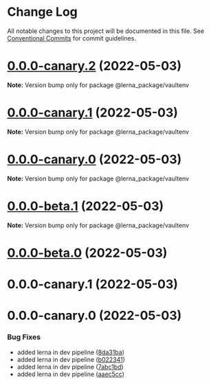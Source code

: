 # Change Log

All notable changes to this project will be documented in this file.
See [Conventional Commits](https://conventionalcommits.org) for commit guidelines.

# [0.0.0-canary.2](https://github.com/prashant9428/LENRA_PACKAGE/compare/@lerna_package/vaultenv@0.0.0-canary.1...@lerna_package/vaultenv@0.0.0-canary.2) (2022-05-03)

**Note:** Version bump only for package @lerna_package/vaultenv





# [0.0.0-canary.1](https://github.com/prashant9428/LENRA_PACKAGE/compare/@lerna_package/vaultenv@0.0.0-canary.0...@lerna_package/vaultenv@0.0.0-canary.1) (2022-05-03)

**Note:** Version bump only for package @lerna_package/vaultenv





# [0.0.0-canary.0](https://github.com/prashant9428/LENRA_PACKAGE/compare/@lerna_package/vaultenv@0.0.0-beta.1...@lerna_package/vaultenv@0.0.0-canary.0) (2022-05-03)

**Note:** Version bump only for package @lerna_package/vaultenv





# [0.0.0-beta.1](https://github.com/prashant9428/LENRA_PACKAGE/compare/@lerna_package/vaultenv@0.0.0-beta.0...@lerna_package/vaultenv@0.0.0-beta.1) (2022-05-03)

**Note:** Version bump only for package @lerna_package/vaultenv





# [0.0.0-beta.0](https://github.com/prashant9428/LENRA_PACKAGE/compare/@lerna_package/vaultenv@0.1.15-canary.95...@lerna_package/vaultenv@0.0.0-beta.0) (2022-05-03)



# 0.0.0-canary.1 (2022-05-03)



# 0.0.0-canary.0 (2022-05-03)


### Bug Fixes

* added lerna in dev pipeline ([8da31ba](https://github.com/prashant9428/LENRA_PACKAGE/commit/8da31bad6542d4b3335d2895ab04798a141884ce))
* added lerna in dev pipeline ([b022341](https://github.com/prashant9428/LENRA_PACKAGE/commit/b022341f3b98838b1de9dba53a587ef5d1e62cfa))
* added lerna in dev pipeline ([7abc1bd](https://github.com/prashant9428/LENRA_PACKAGE/commit/7abc1bd4e5fe73309010e3b06c01c6957f1e2415))
* added lerna in dev pipeline ([aaec5cc](https://github.com/prashant9428/LENRA_PACKAGE/commit/aaec5cc39c8727dec4d418f1d996fa3cc72cbc30))

